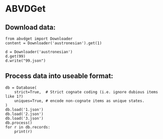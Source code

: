# ABVDGet

## Download data:

```
from abvdget import Downloader
content = Downloader('austronesian').get(1)

d = Downloader('austronesian')
d.get(99)
d.write("99.json")
```

## Process data into useable format:

```
db = Database(
    strict=True,  # Strict cognate coding (i.e. ignore dubious items like 1?)
    uniques=True, # encode non-cognate items as unique states.
)
db.load('1.json')
db.load('2.json')
db.load('3.json')
db.process()
for r in db.records:
    print(r)
```